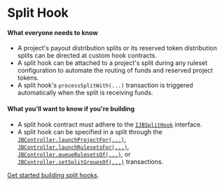 # Split Hook

#### What everyone needs to know

* A project's payout distribution splits or its reserved token distribution splits can be directed at custom hook contracts.
* A split hook can be attached to a project's split during any ruleset configuration to automate the routing of funds and reserved project tokens.
* A split hook's `processSplitWith(...)` transaction is triggered automatically when the split is receiving funds.

#### What you'll want to know if you're building

* A split hook contract must adhere to the [`IJBSplitHook`](/docs/v4/api/core/interfaces/IJBSplitHook.md) interface.
* A split hook can be specified in a split through the [`JBController.launchProjectFor(...)`](/docs/v4/api/core/contracts/JBController.md#launchprojectfor), [`JBController.launchRulesetsFor(...)`](/docs/v4/api/core/contracts/JBController.md#launchrulesetsfor), [`JBController.queueRulesetsOf(...)`](/docs/v4/api/core/contracts/JBController.md#queuerulesetsof), or [`JBController.setSplitGroupsOf(...)`](/docs/v4/api/core/contracts/JBController.md#setsplitGroupsof) transactions.

[Get started building split hooks](/docs/v4/build/hooks/split-hook.md).

